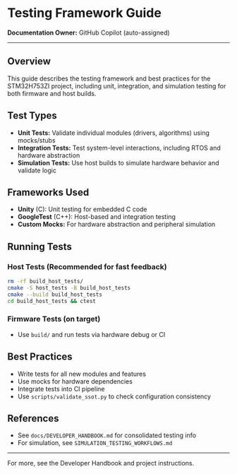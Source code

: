 # Testing Framework Guide

**Documentation Owner:** GitHub Copilot (auto-assigned)

---

## Overview
This guide describes the testing framework and best practices for the STM32H753ZI project, including unit, integration, and simulation testing for both firmware and host builds.

## Test Types
- **Unit Tests:** Validate individual modules (drivers, algorithms) using mocks/stubs
- **Integration Tests:** Test system-level interactions, including RTOS and hardware abstraction
- **Simulation Tests:** Use host builds to simulate hardware behavior and validate logic

## Frameworks Used
- **Unity** (C): Unit testing for embedded C code
- **GoogleTest** (C++): Host-based and integration testing
- **Custom Mocks:** For hardware abstraction and peripheral simulation

## Running Tests

### Host Tests (Recommended for fast feedback)
```bash
rm -rf build_host_tests/
cmake -S host_tests -B build_host_tests
cmake --build build_host_tests
cd build_host_tests && ctest
```

### Firmware Tests (on target)
- Use `build/` and run tests via hardware debug or CI

## Best Practices
- Write tests for all new modules and features
- Use mocks for hardware dependencies
- Integrate tests into CI pipeline
- Use `scripts/validate_ssot.py` to check configuration consistency

## References
- See `docs/DEVELOPER_HANDBOOK.md` for consolidated testing info
- For simulation, see `SIMULATION_TESTING_WORKFLOWS.md`

---

For more, see the Developer Handbook and project instructions.

